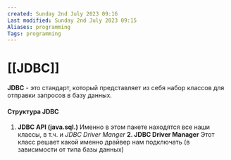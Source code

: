 ```yaml
---
created: Sunday 2nd July 2023 09:16
Last modified: Sunday 2nd July 2023 09:15
Aliases: programming
Tags: programming
---
```


# [[JDBC]]

**JDBC** - это стандарт, который представляет из себя набор классов для отправки запросов в базу данных.

#### Структура JDBC
1. **JDBC API (java.sql.)**
Именно в этом пакете находятся все наши классы, в т.ч. и *JDBC Driver Manger*
**2. JDBC Driver Manager**
Этот класс решает какой именно драйвер нам подключать (в зависимости от типа базы данных)
